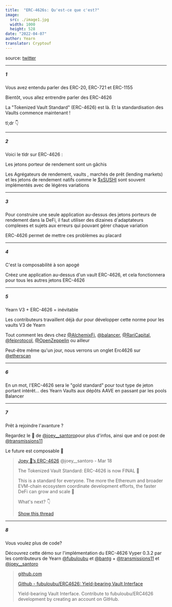 ```yaml
---
title:  "ERC-4626s: Qu'est-ce que c'est?"
image:
  src: ./image1.jpg
  width: 1000
  height: 528
date: "2022-04-07"
author: Yearn
translator: Cryptouf
---
```


source: [twitter](https://twitter.com/iearnfinance/status/1511444220850184197)

---

##### 1

Vous avez entendu parler des ERC-20, ERC-721 et ERC-1155

Bientôt, vous allez entrendre parler des ERC-4626

La "Tokenized Vault Standard" (ERC-4626) est là. Et la standardisation des Vaults commence maintenant !


tl;dr 👇

---

##### 2

Voici le tldr sur ERC-4626 :

Les jetons porteur de rendement sont un gâchis

Les Agrégateurs de rendement, vaults , marchés de prêt (lending markets) et les jetons de rendement natifs comme le [$xSUSHI](https://twitter.com/search?q=%24xSUSHI&src=cashtag_click) sont souvent implémentés avec de légères variations

---

##### 3

Pour construire une seule application au-dessus des jetons porteurs de rendement dans la DeFi, il faut utiliser des dizaines d'adaptateurs complexes et sujets aux erreurs qui pouvant gérer chaque variation

ERC-4626 permet de mettre ces problèmes au placard

---

##### 4

C'est la composabilité à son apogé

Créez une application au-dessus d'un vault ERC-4626, et cela fonctionnera pour tous les autres jetons ERC-4626

---

##### 5

Yearn V3 + ERC-4626 = inévitable

Les contributeurs travaillent déjà dur pour développer cette norme pour les vaults V3 de Yearn


Tout comment les devs chez [@AlchemixFi](https://twitter.com/AlchemixFi), [@balancer](https://twitter.com/balancer), [@RariCapital](https://twitter.com/RariCapital), [@feiprotocol](https://twitter.com/feiprotocol), [@OpenZeppelin](https://twitter.com/OpenZeppelin) ou ailleur

Peut-être même qu'un jour, nous verrons un onglet Erc4626 sur [@etherscan](https://twitter.com/etherscan)

---

##### 6

En un mot, l'ERC-4626 sera le "gold standard" pour tout type de jeton portant intérêt… des Yearn Vaults aux dépôts AAVE en passant par les pools Balancer

---

##### 7

Prêt à rejoindre l'avanture ?

Regardez le 🧵 de [@joey__santoro](https://twitter.com/joey__santoro)pour plus d'infos, ainsi que  and ce post de [@transmissions11](https://twitter.com/transmissions11)

Le future est composable 💙

> [Joey 💚’s ERC-4626](https://twitter.com/joey__santoro) @joey__santoro - Mar 18
> 
> The Tokenized Vault Standard: ERC-4626 is now FINAL 🥳
> 
> This is a standard for everyone. The more the Ethereum and broader EVM-chain ecosystem coordinate development efforts, the faster DeFi can grow and scale 🤝
> 
> What's next? 👇
> 
> [Show this thread](https://twitter.com/joey__santoro/status/1504603906726240258)

---

##### 8

Vous voulez plus de code?

Découvrez cette démo sur l'implémentation du ERC-4626 Vyper 0.3.2 par les contributeurs de Yearn [@fubuloubu](https://twitter.com/fubuloubu) et [@bantg](https://twitter.com/bantg) + [@transmissions11](https://twitter.com/transmissions11) et [@joey__santoro](https://twitter.com/joey__santoro)

> [github.com](https://github.com/fubuloubu/ERC4626)
> 
> [Github - fubuloubu/ERC4626: Yield-bearing Vault Interface](https://github.com/fubuloubu/ERC4626)
> 
> Yield-bearing Vault Interface. Contribute to fubuloubu/ERC4626 development by creating an account on GitHub.
